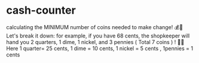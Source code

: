 # cash-counter
 calculating the MINIMUM number of coins needed to make change! 💰🔢 Let's break it down: for example, if you have 68 cents, the shopkeeper will hand you 2 quarters, 1 dime, 1 nickel, and 3 pennies ( Total 7 coins ) ! 🎯💪 Here 1 quarter= 25 cents, 1 dime = 10 cents, 1 nickel = 5 cents , 1pennies = 1 cents
